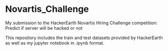 # Novartis_Challenge
My submission to the HackerEarth Novartis Hiring Challenge competition: Predict if server will be hacked or not

This repository includes the train and test datasets provided by HackerEarth as well as my jupyter notebook in .ipynb format.
